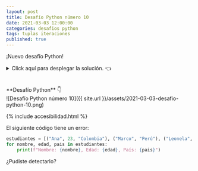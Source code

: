 ```yaml
---
layout: post
title: Desafío Python número 10
date: 2021-03-03 12:00:00
categories: desafios python
tags: tuplas iteraciones
published: true
---
```

¡Nuevo desafío Python!

<details><summary>Click aquí para desplegar la solución. 👈</summary>
<br />✅ EL PROBLEMA ESTÁ EN LA LÍNEA 1: la segunda tupla solo tiene 2 elementos, por lo que se arroja el siguiente error al intentar "desempaquetar" durante la iteración:
_ValueError: not enough values to unpack (expected 3, got 2)_. La iteración falla pues se intenta desempaquetar usando tres variables -nombre, edad, pais- y la segunda tupla tupla no tiene suficientes elementos.
<br />
<br />✏️ Para solucionarlo, deberíamos agregar un valor a la segunda tupla. Para que sea semánticamente correcto, debería agregarse un número en la posición 1 de la segunda tupla.
<br />&nbsp;
<br /><div markdown="1">💻 [Código ejecutable](https://jdoodle.com/a/3pSN){:target="_blank"}
  </div>
{% include codeEditor.html id="3pSN?stdin=0&arg=0&rw=1" %}
<br />
<div markdown="1">![Solución al desafío]({{ site.url }}/assets/2021-03-03-desafio-python-10-solucion.png)
  </div></details>

<br />
<br />
**Desafío Python** 👇
<br />
![Desafío Python número 10]({{ site.url }}/assets/2021-03-03-desafio-python-10.png)

{% include accesibilidad.html %}
	
El siguiente código tiene un error:

```python
estudiantes = [("Ana", 23, "Colombia"), ("Marco", "Perú"), ("Leonela", 21, "México")]
for nombre, edad, pais in estudiantes:
    print(f"Nombre: {nombre}, Edad: {edad}, País: {pais}")
``` 

¿Pudiste detectarlo?
</div></details>



